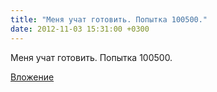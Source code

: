```yaml
---
title: "Меня учат готовить. Попытка 100500."
date: 2012-11-03 15:31:00 +0300
---
```


Меня учат готовить. Попытка 100500.

[Вложение](/assets/vk_photos/1/k-a47u7s45E.jpg)
